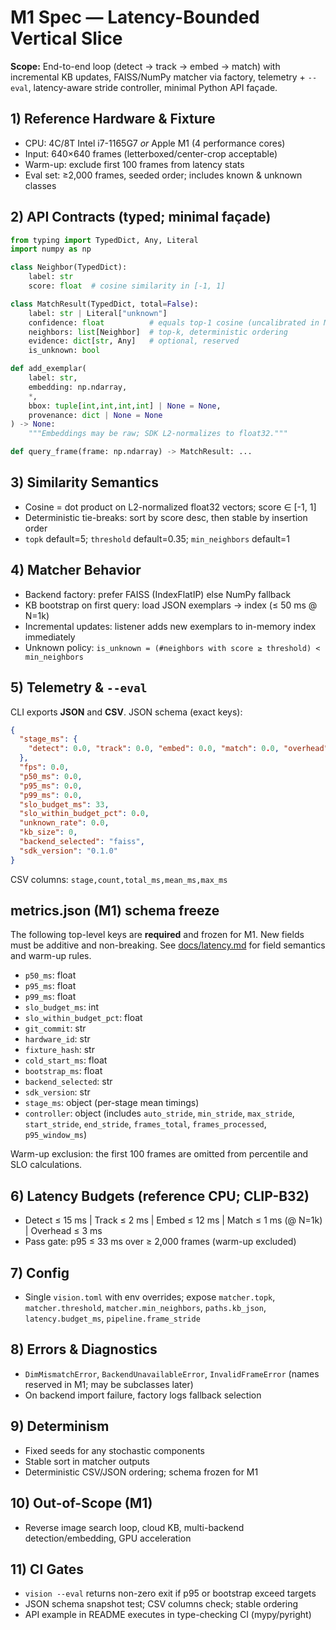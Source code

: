 # M1 Spec — Latency-Bounded Vertical Slice

**Scope:** End-to-end loop (detect → track → embed → match) with incremental KB updates, FAISS/NumPy matcher via factory, telemetry + `--eval`, latency-aware stride controller, minimal Python API façade.

## 1) Reference Hardware & Fixture

- CPU: 4C/8T Intel i7-1165G7 *or* Apple M1 (4 performance cores)
- Input: 640×640 frames (letterboxed/center-crop acceptable)
- Warm-up: exclude first 100 frames from latency stats
- Eval set: ≥2,000 frames, seeded order; includes known & unknown classes

## 2) API Contracts (typed; minimal façade)

```py
from typing import TypedDict, Any, Literal
import numpy as np

class Neighbor(TypedDict):
    label: str
    score: float  # cosine similarity in [-1, 1]

class MatchResult(TypedDict, total=False):
    label: str | Literal["unknown"]
    confidence: float          # equals top-1 cosine (uncalibrated in M1)
    neighbors: list[Neighbor]  # top-k, deterministic ordering
    evidence: dict[str, Any]   # optional, reserved
    is_unknown: bool

def add_exemplar(
    label: str,
    embedding: np.ndarray,
    *,
    bbox: tuple[int,int,int,int] | None = None,
    provenance: dict | None = None
) -> None:
    """Embeddings may be raw; SDK L2-normalizes to float32."""

def query_frame(frame: np.ndarray) -> MatchResult: ...
```

## 3) Similarity Semantics

- Cosine = dot product on L2-normalized float32 vectors; score ∈ [-1, 1]
- Deterministic tie-breaks: sort by score desc, then stable by insertion order
- `topk` default=5; `threshold` default=0.35; `min_neighbors` default=1

## 4) Matcher Behavior

- Backend factory: prefer FAISS (IndexFlatIP) else NumPy fallback
- KB bootstrap on first query: load JSON exemplars → index (≤ 50 ms @ N=1k)
- Incremental updates: listener adds new exemplars to in-memory index immediately
- Unknown policy: `is_unknown = (#neighbors with score ≥ threshold) < min_neighbors`

## 5) Telemetry & `--eval`

CLI exports **JSON** and **CSV**. JSON schema (exact keys):

```json
{
  "stage_ms": {
    "detect": 0.0, "track": 0.0, "embed": 0.0, "match": 0.0, "overhead": 0.0
  },
  "fps": 0.0,
  "p50_ms": 0.0,
  "p95_ms": 0.0,
  "p99_ms": 0.0,
  "slo_budget_ms": 33,
  "slo_within_budget_pct": 0.0,
  "unknown_rate": 0.0,
  "kb_size": 0,
  "backend_selected": "faiss",
  "sdk_version": "0.1.0"
}
```

CSV columns: `stage,count,total_ms,mean_ms,max_ms`

## metrics.json (M1) schema freeze

The following top-level keys are **required** and frozen for M1. New fields must be additive and non-breaking. See [docs/latency.md](../latency.md) for field semantics and warm-up rules.

- `p50_ms`: float
- `p95_ms`: float
- `p99_ms`: float
- `slo_budget_ms`: int
- `slo_within_budget_pct`: float
- `git_commit`: str
- `hardware_id`: str
- `fixture_hash`: str
- `cold_start_ms`: float
- `bootstrap_ms`: float
- `backend_selected`: str
- `sdk_version`: str
- `stage_ms`: object (per-stage mean timings)
- `controller`: object (includes `auto_stride`, `min_stride`, `max_stride`, `start_stride`, `end_stride`, `frames_total`, `frames_processed`, `p95_window_ms`)

Warm-up exclusion: the first 100 frames are omitted from percentile and SLO calculations.

## 6) Latency Budgets (reference CPU; CLIP-B32)

- Detect ≤ 15 ms | Track ≤ 2 ms | Embed ≤ 12 ms | Match ≤ 1 ms (@ N=1k) | Overhead ≤ 3 ms
- Pass gate: p95 ≤ 33 ms over ≥ 2,000 frames (warm-up excluded)

## 7) Config

- Single `vision.toml` with env overrides; expose `matcher.topk`, `matcher.threshold`, `matcher.min_neighbors`, `paths.kb_json`, `latency.budget_ms`, `pipeline.frame_stride`

## 8) Errors & Diagnostics

- `DimMismatchError`, `BackendUnavailableError`, `InvalidFrameError` (names reserved in M1; may be subclasses later)
- On backend import failure, factory logs fallback selection

## 9) Determinism

- Fixed seeds for any stochastic components
- Stable sort in matcher outputs
- Deterministic CSV/JSON ordering; schema frozen for M1

## 10) Out-of-Scope (M1)

- Reverse image search loop, cloud KB, multi-backend detection/embedding, GPU acceleration

## 11) CI Gates

- `vision --eval` returns non-zero exit if p95 or bootstrap exceed targets
- JSON schema snapshot test; CSV columns check; stable ordering
- API example in README executes in type-checking CI (mypy/pyright)
